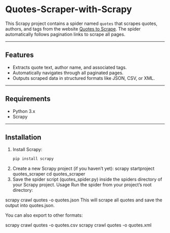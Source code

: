 # Quotes-Scraper-with-Scrapy

This Scrapy project contains a spider named `quotes` that scrapes quotes, authors, and tags from the website [Quotes to Scrape](http://quotes.toscrape.com/). The spider automatically follows pagination links to scrape all pages.

---

## Features

- Extracts quote text, author name, and associated tags.
- Automatically navigates through all paginated pages.
- Outputs scraped data in structured formats like JSON, CSV, or XML.

---

## Requirements

- Python 3.x
- Scrapy

---

## Installation

1. Install Scrapy:
   ```bash
   pip install scrapy
2. Create a new Scrapy project (if you haven’t yet):
scrapy startproject quotes_scraper
cd quotes_scraper
3. Save the spider script (quotes_spider.py) inside the spiders directory of your Scrapy project.
   Usage
Run the spider from your project’s root directory:

scrapy crawl quotes -o quotes.json
This will scrape all quotes and save the output into quotes.json.

You can also export to other formats:

scrapy crawl quotes -o quotes.csv
scrapy crawl quotes -o quotes.xml
